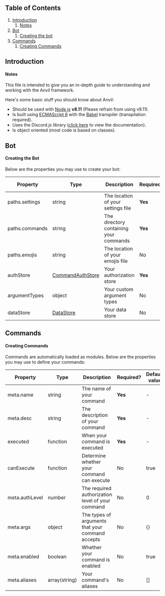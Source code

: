 ## Table of Contents
1. [Introduction](https://github.com/CloudRex/Anvil/blob/master/REFERENCE.md#introduction)
    1. [Notes](https://github.com/CloudRex/Anvil/blob/master/REFERENCE.md#notes)
2. [Bot](https://github.com/CloudRex/Anvil/blob/master/REFERENCE.md#bot)
    1. [Creating the bot](https://github.com/CloudRex/Anvil/blob/master/REFERENCE.md#creating-the-bot)
3. [Commands](https://github.com/CloudRex/Anvil/blob/master/REFERENCE.md#commands)
    1. [Creating Commands](https://github.com/CloudRex/Anvil/blob/master/REFERENCE.md#creating-commands)

## Introduction
#### Notes
This file is intended to give you an in-depth guide to understanding and working with the Anvil framework.

Here's some basic stuff you should know about Anvil:

* Should be used with [Node.js](https://nodejs.org/en/) **v8.11** (Please refrain from using v9.11).
* Is built using [ECMAScript 6](http://es6-features.org/#Constants) with the [Babel](https://babeljs.io/) transpiler (transpilation required).
* Uses the Discord.js library ([click here](https://discord.js.org/#/docs/main/stable/general/welcome) to view the documentation).
* Is object oriented (most code is based on classes).

## Bot
#### Creating the Bot
Below are the properties you may use to create your bot:

| Property       | Type      | Description                            | Required? | Default value |
|----------------|-----------|----------------------------------------|-----------|---------------|
| paths.settings | string    | The location of your settings file     | **Yes**   | -             |
| paths.commands | string    | The directory containing your commands | **Yes**   | -             |
| paths.emojis   | string    | The location of your emojis file       | No        | null          |
| authStore      | [CommandAuthStore](https://cloudrex.github.io/Anvil/class/src/commands/command-auth-store.js~CommandAuthStore.html) | Your authorization store               | **Yes**   | -             |
| argumentTypes  | object    | Your custom argument types             | No        | {}            |
| dataStore      | [DataStore](https://cloudrex.github.io/Anvil/class/src/data-stores/data-store.js~DataStore.html) | Your data store                        | No        | null          |

## Commands
#### Creating Commands
Commands are automatically loaded as modules. Below are the properties you may use to define your commands:


| Property       | Type          | Description                                      | Required? | Default value |
|----------------|---------------|--------------------------------------------------|-----------|---------------|
| meta.name      | string        | The name of your command                         | **Yes**   | -             |
| meta.desc      | string        | The description of your command                  | **Yes**   | -             |
| executed       | function      | When your command is executed                    | **Yes**   | -             |
| canExecute     | function      | Determine whether your command can execute       | No        | true          |
| meta.authLevel | number        | The required authorization level of your command | No        | 0             |
| meta.args      | object        | The types of arguments that your command accepts | No        | {}            |
| meta.enabled   | boolean       | Whether your command is enabled                  | No        | true          |
| meta.aliases   | array(string) | Your command's aliases                           | No        | []            |
